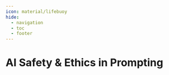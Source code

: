 ```yaml
---
icon: material/lifebuoy
hide:
  - navigation
  - toc
  - footer
---
```


# AI Safety & Ethics in Prompting


<div class="grid cards" markdown>

<!-- - [ :material-numeric-1:{ .lg .middle } __Introduction to Model Cards__](model-card.md)
- [ :material-numeric-2:{ .lg .middle } __Guided Tour of Model Card__](guided-tour.md) 
- [ :material-numeric-3:{ .lg .middle } __Model Choice & Business Alignement__](align-model-choice.md) 
- [ :material-numeric-4:{ .lg .middle } __Hands-on Activity: Model Choice in Action__](activity.md) 
- [ :material-numeric-5:{ .lg .middle } __Next Steps__](next-steps.md)  -->

</div>